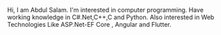 <!---
abduzalam/abduzalam is a ✨ special ✨ repository because its `README.md` (this file) appears on your GitHub profile.
You can click the Preview link to take a look at your changes.
--->
Hi, I am Abdul Salam. I'm interested in computer programming. Have working knowledge in C#.Net,C++,C and Python.
Also interested in Web Technologies Like ASP.Net-EF Core , Angular and Flutter.
